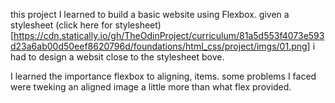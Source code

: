 this project I learned to build a basic website using Flexbox.
given a stylesheet  (click here for stylesheet)[https://cdn.statically.io/gh/TheOdinProject/curriculum/81a5d553f4073e593d23a6ab00d50eef8620796d/foundations/html_css/project/imgs/01.png] i had to design a websit close to the stylesheet bove.

I learned the importance flexbox to aligning, items. some problems I faced were tweking an aligned image a little more than what flex provided.
